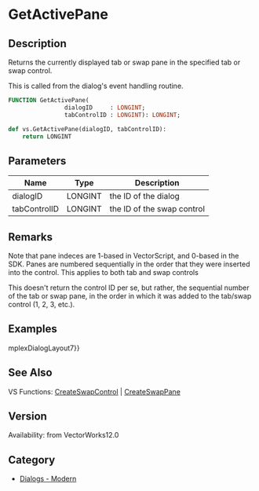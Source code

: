 # GetActivePane

## Description
Returns the currently displayed tab or swap pane in the specified tab or swap control.

This is called from the dialog's event handling routine.

```pascal
FUNCTION GetActivePane(
				dialogID     : LONGINT;
				tabControlID : LONGINT): LONGINT;
```

```python
def vs.GetActivePane(dialogID, tabControlID):
    return LONGINT
```

## Parameters
|Name|Type|Description|
|---|---|---|
|dialogID|LONGINT|the ID of the dialog|
|tabControlID|LONGINT|the ID of the swap control|

## Remarks
Note that pane indeces are 1-based in VectorScript, and 0-based in the SDK.  Panes are numbered sequentially in the order that they were inserted into the control.  This applies to both tab and swap controls

This doesn't return the control ID per se, but rather, the sequential number of the tab or swap pane, in the order in which it was added to the tab/swap control (1, 2, 3, etc.).

## Examples
mplexDialogLayout7}}

## See Also
VS Functions:
[CreateSwapControl](CreateSwapControl.md) 
| [CreateSwapPane](CreateSwapPane.md)

## Version
Availability: from VectorWorks12.0

## Category
* [Dialogs - Modern](../Categories/Dialogs%20-%20Modern.md)

